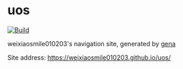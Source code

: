 # uos

[![Build](https://github.com/weixiaosmile010203/uos/actions/workflows/generate.yml/badge.svg)](https://github.com/weixiaosmile010203/uos/actions/workflows/generate.yml)

weixiaosmile010203's navigation site, generated by [gena](https://github.com/x1ah/gena)

Site address: https://weixiaosmile010203.github.io/uos/